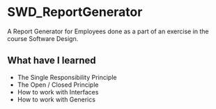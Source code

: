 # SWD_ReportGenerator
A Report Generator for Employees done as a part of an exercise in the course Software Design.

## What have I learned
* The Single Responsibility Principle
* The Open / Closed Principle
* How to work with Interfaces
* How to work with Generics
